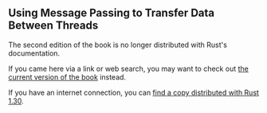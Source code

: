 ## Using Message Passing to Transfer Data Between Threads

The second edition of the book is no longer distributed with Rust's documentation.

If you came here via a link or web search, you may want to check out [the current
version of the book](../ch16-02-message-passing.html) instead.

If you have an internet connection, you can [find a copy distributed with
Rust
1.30](https://doc.rust-lang.org/1.30.0/book/second-edition/ch16-02-message-passing.html).